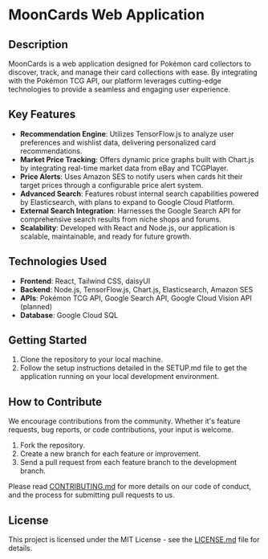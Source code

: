# MoonCards Web Application

## Description

MoonCards is a web application designed for Pokémon card collectors to discover, track, and manage their card collections with ease. By integrating with the Pokémon TCG API, our platform leverages cutting-edge technologies to provide a seamless and engaging user experience.

## Key Features

- **Recommendation Engine**: Utilizes TensorFlow.js to analyze user preferences and wishlist data, delivering personalized card recommendations.
- **Market Price Tracking**: Offers dynamic price graphs built with Chart.js by integrating real-time market data from eBay and TCGPlayer.
- **Price Alerts**: Uses Amazon SES to notify users when cards hit their target prices through a configurable price alert system.
- **Advanced Search**: Features robust internal search capabilities powered by Elasticsearch, with plans to expand to Google Cloud Platform.
- **External Search Integration**: Harnesses the Google Search API for comprehensive search results from niche shops and forums.
- **Scalability**: Developed with React and Node.js, our application is scalable, maintainable, and ready for future growth.

## Technologies Used

- **Frontend**: React, Tailwind CSS, daisyUI
- **Backend**: Node.js, TensorFlow.js, Chart.js, Elasticsearch, Amazon SES
- **APIs**: Pokémon TCG API, Google Search API, Google Cloud Vision API (planned)
- **Database**: Google Cloud SQL

## Getting Started

1. Clone the repository to your local machine.
2. Follow the setup instructions detailed in the SETUP.md file to get the application running on your local development environment.

## How to Contribute

We encourage contributions from the community. Whether it's feature requests, bug reports, or code contributions, your input is welcome.

1. Fork the repository.
2. Create a new branch for each feature or improvement.
3. Send a pull request from each feature branch to the development branch.

Please read [CONTRIBUTING.md](CONTRIBUTING.md) for more details on our code of conduct, and the process for submitting pull requests to us.

## License

This project is licensed under the MIT License - see the [LICENSE.md](LICENSE.md) file for details.
